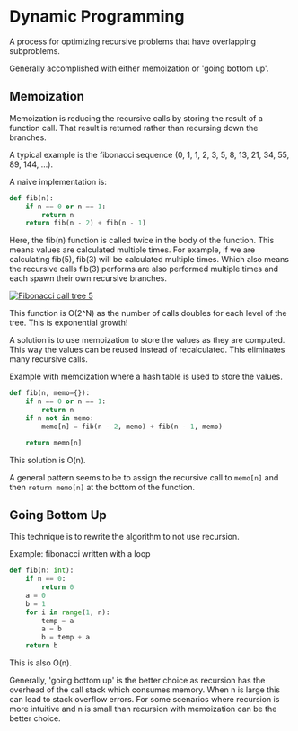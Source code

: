 # Dynamic Programming

A process for optimizing recursive problems that have overlapping subproblems.

Generally accomplished with either memoization or 'going bottom up'.

## Memoization&#x20;

Memoization is reducing the recursive calls by storing the result of a function call. That result is returned rather than recursing down the branches.

A typical example is the fibonacci sequence (0, 1, 1, 2, 3, 5, 8, 13, 21, 34, 55, 89, 144, ...).

A naive implementation is:

```python
def fib(n):
    if n == 0 or n == 1:
        return n
    return fib(n - 2) + fib(n - 1)
```

Here, the fib(n) function is called twice in the body of the function. This means values are calculated multiple times. For example, if we are calculating fib(5), fib(3) will be calculated multiple times. Which also means the recursive calls fib(3) performs are also performed multiple times and each spawn their own recursive branches.

[![Fibonacci call tree 5](https://upload.wikimedia.org/wikipedia/commons/1/1a/Fibonacci\_call\_tree\_5.gif)](https://commons.wikimedia.org/wiki/File:Fibonacci\_call\_tree\_5.gif)

This function is O(2^N) as the number of calls doubles for each level of the tree. This is exponential growth!

A solution is to use memoization to store the values as they are computed. This way the values can be reused instead of recalculated. This eliminates many recursive calls.

Example with memoization where a hash table is used to store the values.

```python
def fib(n, memo={}):
    if n == 0 or n == 1:
        return n
    if n not in memo:
        memo[n] = fib(n - 2, memo) + fib(n - 1, memo)

    return memo[n]
```

This solution is O(n).

A general pattern seems to be to assign the recursive call to `memo[n]` and then `return memo[n]` at the bottom of the function.

## Going Bottom Up

This technique is to rewrite the algorithm to not use recursion.

Example: fibonacci written with a loop

```python
def fib(n: int):
    if n == 0:
        return 0
    a = 0
    b = 1
    for i in range(1, n):
        temp = a
        a = b
        b = temp + a
    return b
```

This is also O(n).

Generally, 'going bottom up' is the better choice as recursion has the overhead of the call stack which consumes memory. When n is large this can lead to stack overflow errors. For some scenarios where recursion is more intuitive and n is small than recursion with memoization can be the better choice.
